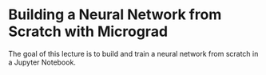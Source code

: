 # Building a Neural Network from Scratch with Micrograd

The goal of this lecture is to build and train a neural network from scratch in a Jupyter Notebook.

